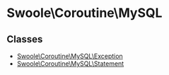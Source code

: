 # Swoole\Coroutine\MySQL

## Classes
* [Swoole\Coroutine\MySQL\Exception](Exception.md)
* [Swoole\Coroutine\MySQL\Statement](Statement.md)

